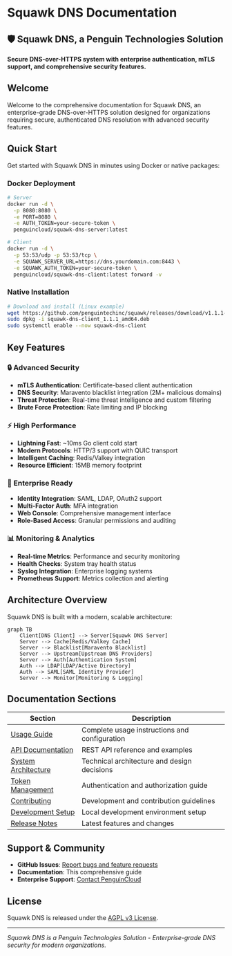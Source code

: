 # Squawk DNS Documentation

<div class="hero-banner">
  <h2>🛡️ Squawk DNS, a Penguin Technologies Solution</h2>
  <p><strong>Secure DNS-over-HTTPS system with enterprise authentication, mTLS support, and comprehensive security features.</strong></p>
</div>

## Welcome

Welcome to the comprehensive documentation for Squawk DNS, an enterprise-grade DNS-over-HTTPS solution designed for organizations requiring secure, authenticated DNS resolution with advanced security features.

## Quick Start

Get started with Squawk DNS in minutes using Docker or native packages:

### Docker Deployment

```bash
# Server
docker run -d \
  -p 8080:8080 \
  -e PORT=8080 \
  -e AUTH_TOKEN=your-secure-token \
  penguincloud/squawk-dns-server:latest

# Client
docker run -d \
  -p 53:53/udp -p 53:53/tcp \
  -e SQUAWK_SERVER_URL=https://dns.yourdomain.com:8443 \
  -e SQUAWK_AUTH_TOKEN=your-secure-token \
  penguincloud/squawk-dns-client:latest forward -v
```

### Native Installation

```bash
# Download and install (Linux example)
wget https://github.com/penguintechinc/squawk/releases/download/v1.1.1-client/squawk-dns-client_1.1.1_amd64.deb
sudo dpkg -i squawk-dns-client_1.1.1_amd64.deb
sudo systemctl enable --now squawk-dns-client
```

## Key Features

### 🔒 Advanced Security
- **mTLS Authentication**: Certificate-based client authentication
- **DNS Security**: Maravento blacklist integration (2M+ malicious domains)
- **Threat Protection**: Real-time threat intelligence and custom filtering
- **Brute Force Protection**: Rate limiting and IP blocking

### ⚡ High Performance
- **Lightning Fast**: ~10ms Go client cold start
- **Modern Protocols**: HTTP/3 support with QUIC transport
- **Intelligent Caching**: Redis/Valkey integration
- **Resource Efficient**: 15MB memory footprint

### 🏢 Enterprise Ready
- **Identity Integration**: SAML, LDAP, OAuth2 support
- **Multi-Factor Auth**: MFA integration
- **Web Console**: Comprehensive management interface
- **Role-Based Access**: Granular permissions and auditing

### 📊 Monitoring & Analytics
- **Real-time Metrics**: Performance and security monitoring
- **Health Checks**: System tray health status
- **Syslog Integration**: Enterprise logging systems
- **Prometheus Support**: Metrics collection and alerting

## Architecture Overview

Squawk DNS is built with a modern, scalable architecture:

```mermaid
graph TB
    Client[DNS Client] --> Server[Squawk DNS Server]
    Server --> Cache[Redis/Valkey Cache]
    Server --> Blacklist[Maravento Blacklist]
    Server --> Upstream[Upstream DNS Providers]
    Server --> Auth[Authentication System]
    Auth --> LDAP[LDAP/Active Directory]
    Auth --> SAML[SAML Identity Provider]
    Server --> Monitor[Monitoring & Logging]
```

## Documentation Sections

| Section | Description |
|---------|-------------|
| [Usage Guide](USAGE.md) | Complete usage instructions and configuration |
| [API Documentation](API.md) | REST API reference and examples |
| [System Architecture](ARCHITECTURE.md) | Technical architecture and design decisions |
| [Token Management](TOKEN_MANAGEMENT.md) | Authentication and authorization guide |
| [Contributing](CONTRIBUTING.md) | Development and contribution guidelines |
| [Development Setup](DEVELOPMENT.md) | Local development environment setup |
| [Release Notes](RELEASE_NOTES.md) | Latest features and changes |

## Support & Community

- **GitHub Issues**: [Report bugs and feature requests](https://github.com/penguintechinc/squawk/issues)
- **Documentation**: This comprehensive guide
- **Enterprise Support**: [Contact PenguinCloud](mailto:sales@penguincloud.io)

## License

Squawk DNS is released under the [AGPL v3 License](LICENSE.md).

---

<div class="footer-note">
  <p><em>Squawk DNS is a Penguin Technologies Solution - Enterprise-grade DNS security for modern organizations.</em></p>
</div>